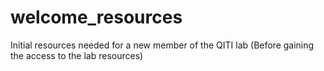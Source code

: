 # welcome_resources
Initial resources needed for a new member of the QITI lab (Before gaining the access to the lab resources)

